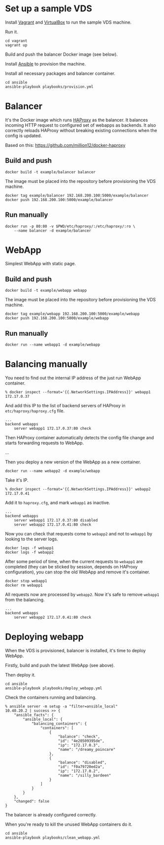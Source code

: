 Set up a sample VDS
===================

Install [Vagrant](http://www.vagrantup.com/downloads.html)
and [VirtualBox](https://www.virtualbox.org/wiki/Downloads)
to run the sample VDS machine.

Run it.

    cd vagrant
    vagrant up

Build and push the balancer Docker image (see below).    
    
Install [Ansible](http://docs.ansible.com/intro_installation.html) 
to provision the machine.

Install all necessary packages and balancer container.

    cd ansible
    ansible-playbook playbooks/provision.yml

Balancer
========

It's the Docker image which runs [HAProxy](http://www.haproxy.org/) as the balancer.
It balances incoming HTTP request to configured set of webapps as backends.
It also correctly reloads HAProxy without breaking existing connections when the config is updated.

Based on this: https://github.com/million12/docker-haproxy

Build and push
--------------

    docker build -t example/balancer balancer
    
The image must be placed into the repository before provisioning the VDS machine.

    docker tag example/balancer 192.168.200.100:5000/example/balancer
    docker push 192.168.200.100:5000/example/balancer

Run manually
------------
    
    docker run -p 80:80 -v $PWD/etc/haproxy/:/etc/haproxy/:ro \
        --name balancer -d example/balancer

WebApp
======

Simplest WebApp with static page.
 
Build and push
--------------

    docker build -t example/webapp webapp
    
The image must be placed into the repository before provisioning the VDS machine.

    docker tag example/webapp 192.168.200.100:5000/example/webapp
    docker push 192.168.200.100:5000/example/webapp    
    
Run manually
------------

    docker run --name webapp1 -d example/webapp
    
Balancing manually
==================

You need to find out the internal IP address of the just run WebApp container.

    % docker inspect --format='{{.NetworkSettings.IPAddress}}' webapp1
    172.17.0.37
        
And add this IP to the list of backend servers of HAProxy in `etc/haproxy/haproxy.cfg` file.

    ...
    backend webapps
        server webapp1 172.17.0.37:80 check

Then HAProxy container automatically detects the config file change and starts forwarding requests to WebApp.

...

Then you deploy a new version of the WebApp as a new container.

    docker run --name webapp2 -d example/webapp
        
Take it's IP.
        
    % docker inspect --format='{{.NetworkSettings.IPAddress}}' webapp2
    172.17.0.41
        
Add it to `haproxy.cfg`, and mark `webapp1` as inactive.
        
    ...
    backend webapps
        server webapp1 172.17.0.37:80 disabled
        server webapp2 172.17.0.41:80 check
        
Now you can check that requests come to `webapp2` and not to `webapp1`
by looking to the server logs.

    docker logs -f webapp1
    docker logs -f webapp2

After some period of time, 
when the current requests to `webapp1` are completed
(they can be sticked by session, depends on HAProxy configuration),
you can stop the old WebApp and remove it's container.

    docker stop webapp1
    docker rm webapp1    

All requests now are processed by `webapp2`.
Now it's safe to remove `webapp1` from the balancing.

    ...
    backend webapps
        server webapp2 172.17.0.41:80 check

Deploying webapp
================
               
When the VDS is provisioned, balancer is installed, it's time to deploy WebApp.

Firstly, build and push the latest WebApp (see above).

Then deploy it.
               
    cd ansible
    ansible-playbook playbooks/deploy_webapp.yml
                        
Check the containers running and balancing.

    % ansible server -m setup -a "filter=ansible_local"
    10.40.20.2 | success >> {
        "ansible_facts": {
            "ansible_local": {
                "balancing_containers": {
                    "containers": [
                        {
                            "balance": "check", 
                            "id": "4e20509395de", 
                            "ip": "172.17.0.3", 
                            "name": "/dreamy_poincare"
                        }, 
                        {
                            "balance": "disabled", 
                            "id": "f0a79720ed2a", 
                            "ip": "172.17.0.2", 
                            "name": "/silly_bardeen"
                        }
                    ]
                }
            }
        }, 
        "changed": false
    }
    
The balancer is already configured correctly.
    
When you're ready to kill the unused WebApp containers do it.
    
    cd ansible
    ansible-playbook playbooks/clean_webapp.yml

